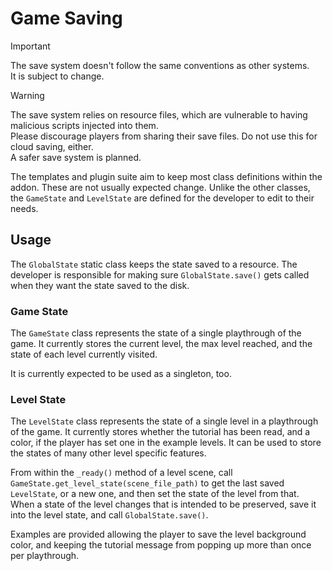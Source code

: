 # Game Saving

> [!IMPORTANT]  
> The save system doesn't follow the same conventions as other systems.  
> It is subject to change.  

> [!WARNING]  
> The save system relies on resource files, which are vulnerable to having malicious scripts injected into them.  
> Please discourage players from sharing their save files. Do not use this for cloud saving, either.  
> A safer save system is planned.  


The templates and plugin suite aim to keep most class definitions within the addon. These are not usually expected change. Unlike the other classes, the `GameState` and `LevelState` are defined for the developer to edit to their needs.

## Usage

The `GlobalState` static class keeps the state saved to a resource. The developer is responsible for making sure `GlobalState.save()` gets called when they want the state saved to the disk.  

### Game State

The `GameState` class represents the state of a single playthrough of the game. It currently stores the current level, the max level reached, and the state of each level currently visited.

It is currently expected to be used as a singleton, too.


### Level State

The `LevelState` class represents the state of a single level in a playthrough of the game. It currently stores whether the tutorial has been read, and a color, if the player has set one in the example levels.  It can be used to store the states of many other level specific features.

From within the `_ready()` method of a level scene, call `GameState.get_level_state(scene_file_path)` to get the last saved `LevelState`, or a new one, and then set the state of the level from that. When a state of the level changes that is intended to be preserved, save it into the level state, and call `GlobalState.save()`.

Examples are provided allowing the player to save the level background color, and keeping the tutorial message from popping up more than once per playthrough.
